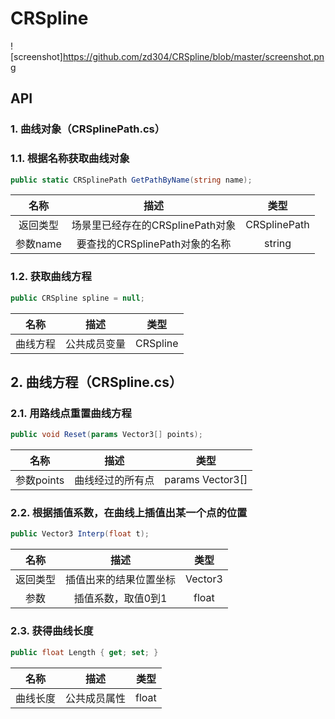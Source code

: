 # CRSpline

![screenshot]https://github.com/zd304/CRSpline/blob/master/screenshot.png

## API

### 1. 曲线对象（CRSplinePath.cs）

### 1.1. 根据名称获取曲线对象

```csharp
public static CRSplinePath GetPathByName(string name);
```

| 名称 | 描述 | 类型 |
| :--: | :--: | :--: |
| 返回类型 | 场景里已经存在的CRSplinePath对象 | CRSplinePath |
| 参数name | 要查找的CRSplinePath对象的名称 | string |

### 1.2. 获取曲线方程

```csharp
public CRSpline spline = null;
```

| 名称 | 描述 | 类型 |
| :--: | :--: | :--: |
| 曲线方程 | 公共成员变量 | CRSpline |

## 2. 曲线方程（CRSpline.cs）

### 2.1. 用路线点重置曲线方程

```csharp
public void Reset(params Vector3[] points);
```

| 名称 | 描述 | 类型 |
| :--: | :--: | :--: |
| 参数points | 曲线经过的所有点 | params Vector3[] |

### 2.2. 根据插值系数，在曲线上插值出某一个点的位置

```csharp
public Vector3 Interp(float t);
```

| 名称 | 描述 | 类型 |
| :--: | :--: | :--: |
| 返回类型 | 插值出来的结果位置坐标 | Vector3 |
| 参数 | 插值系数，取值0到1 | float |

### 2.3. 获得曲线长度

```csharp
public float Length { get; set; }
```

| 名称 | 描述 | 类型 |
| :--: | :--: | :--: |
| 曲线长度 | 公共成员属性 | float |
